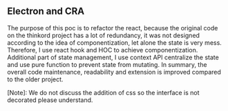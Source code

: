 ## Electron and CRA
The purpose of this poc is to refactor the react, because the original code on the thinkord project has a lot of redundancy, it was not designed according to the idea of componentization, let alone the state is very mess. Therefore, I use react hook and HOC to achieve componentization. Additional part of state management, I use context API centralize the state and use pure function to prevent state from mutating. In summary, the overall code maintenance, readability and extension is improved compared to the older project.

[Note]: We do not discuss the addition of css so the interface is not decorated please understand.


